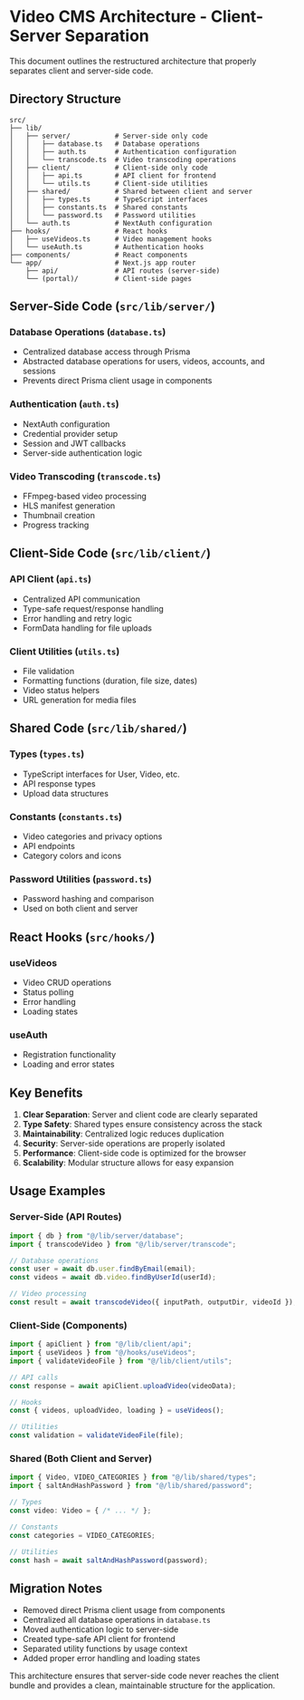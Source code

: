 # Video CMS Architecture - Client-Server Separation

This document outlines the restructured architecture that properly separates client and server-side code.

## Directory Structure

```
src/
├── lib/
│   ├── server/           # Server-side only code
│   │   ├── database.ts   # Database operations
│   │   ├── auth.ts       # Authentication configuration
│   │   └── transcode.ts  # Video transcoding operations
│   ├── client/           # Client-side only code
│   │   ├── api.ts        # API client for frontend
│   │   └── utils.ts      # Client-side utilities
│   ├── shared/           # Shared between client and server
│   │   ├── types.ts      # TypeScript interfaces
│   │   ├── constants.ts  # Shared constants
│   │   └── password.ts   # Password utilities
│   └── auth.ts           # NextAuth configuration
├── hooks/                # React hooks
│   ├── useVideos.ts      # Video management hooks
│   └── useAuth.ts        # Authentication hooks
├── components/           # React components
└── app/                  # Next.js app router
    ├── api/              # API routes (server-side)
    └── (portal)/         # Client-side pages
```

## Server-Side Code (`src/lib/server/`)

### Database Operations (`database.ts`)
- Centralized database access through Prisma
- Abstracted database operations for users, videos, accounts, and sessions
- Prevents direct Prisma client usage in components

### Authentication (`auth.ts`)
- NextAuth configuration
- Credential provider setup
- Session and JWT callbacks
- Server-side authentication logic

### Video Transcoding (`transcode.ts`)
- FFmpeg-based video processing
- HLS manifest generation
- Thumbnail creation
- Progress tracking

## Client-Side Code (`src/lib/client/`)

### API Client (`api.ts`)
- Centralized API communication
- Type-safe request/response handling
- Error handling and retry logic
- FormData handling for file uploads

### Client Utilities (`utils.ts`)
- File validation
- Formatting functions (duration, file size, dates)
- Video status helpers
- URL generation for media files

## Shared Code (`src/lib/shared/`)

### Types (`types.ts`)
- TypeScript interfaces for User, Video, etc.
- API response types
- Upload data structures

### Constants (`constants.ts`)
- Video categories and privacy options
- API endpoints
- Category colors and icons

### Password Utilities (`password.ts`)
- Password hashing and comparison
- Used on both client and server

## React Hooks (`src/hooks/`)

### useVideos
- Video CRUD operations
- Status polling
- Error handling
- Loading states

### useAuth
- Registration functionality
- Loading and error states

## Key Benefits

1. **Clear Separation**: Server and client code are clearly separated
2. **Type Safety**: Shared types ensure consistency across the stack
3. **Maintainability**: Centralized logic reduces duplication
4. **Security**: Server-side operations are properly isolated
5. **Performance**: Client-side code is optimized for the browser
6. **Scalability**: Modular structure allows for easy expansion

## Usage Examples

### Server-Side (API Routes)
```typescript
import { db } from "@/lib/server/database";
import { transcodeVideo } from "@/lib/server/transcode";

// Database operations
const user = await db.user.findByEmail(email);
const videos = await db.video.findByUserId(userId);

// Video processing
const result = await transcodeVideo({ inputPath, outputDir, videoId });
```

### Client-Side (Components)
```typescript
import { apiClient } from "@/lib/client/api";
import { useVideos } from "@/hooks/useVideos";
import { validateVideoFile } from "@/lib/client/utils";

// API calls
const response = await apiClient.uploadVideo(videoData);

// Hooks
const { videos, uploadVideo, loading } = useVideos();

// Utilities
const validation = validateVideoFile(file);
```

### Shared (Both Client and Server)
```typescript
import { Video, VIDEO_CATEGORIES } from "@/lib/shared/types";
import { saltAndHashPassword } from "@/lib/shared/password";

// Types
const video: Video = { /* ... */ };

// Constants
const categories = VIDEO_CATEGORIES;

// Utilities
const hash = await saltAndHashPassword(password);
```

## Migration Notes

- Removed direct Prisma client usage from components
- Centralized all database operations in `database.ts`
- Moved authentication logic to server-side
- Created type-safe API client for frontend
- Separated utility functions by usage context
- Added proper error handling and loading states

This architecture ensures that server-side code never reaches the client bundle and provides a clean, maintainable structure for the application.
